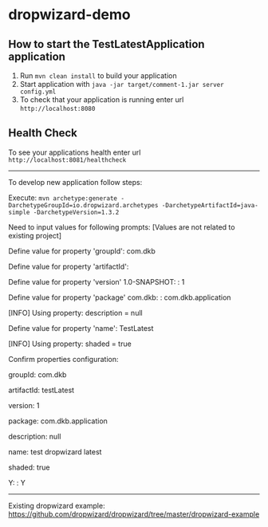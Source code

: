 # dropwizard-demo

How to start the TestLatestApplication application
---

1. Run `mvn clean install` to build your application
1. Start application with `java -jar target/comment-1.jar server config.yml`
1. To check that your application is running enter url `http://localhost:8080`

Health Check
---

To see your applications health enter url `http://localhost:8081/healthcheck`

---

To develop new application follow steps:

Execute:
`mvn archetype:generate -DarchetypeGroupId=io.dropwizard.archetypes -DarchetypeArtifactId=java-simple -DarchetypeVersion=1.3.2`

Need to input values for following prompts:
[Values are not related to existing project]

Define value for property 'groupId': com.dkb

Define value for property 'artifactId': 

Define value for property 'version' 1.0-SNAPSHOT: : 1

Define value for property 'package' com.dkb: : com.dkb.application

[INFO] Using property: description = null

Define value for property 'name': TestLatest

[INFO] Using property: shaded = true

Confirm properties configuration:

groupId: com.dkb

artifactId: testLatest

version: 1

package: com.dkb.application

description: null

name: test dropwizard latest

shaded: true

 Y: : Y

---

Existing dropwizard example:
https://github.com/dropwizard/dropwizard/tree/master/dropwizard-example
